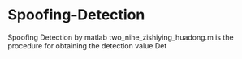 # Spoofing-Detection
Spoofing Detection by matlab
two_nihe_zishiying_huadong.m is the procedure for obtaining the detection value Det

